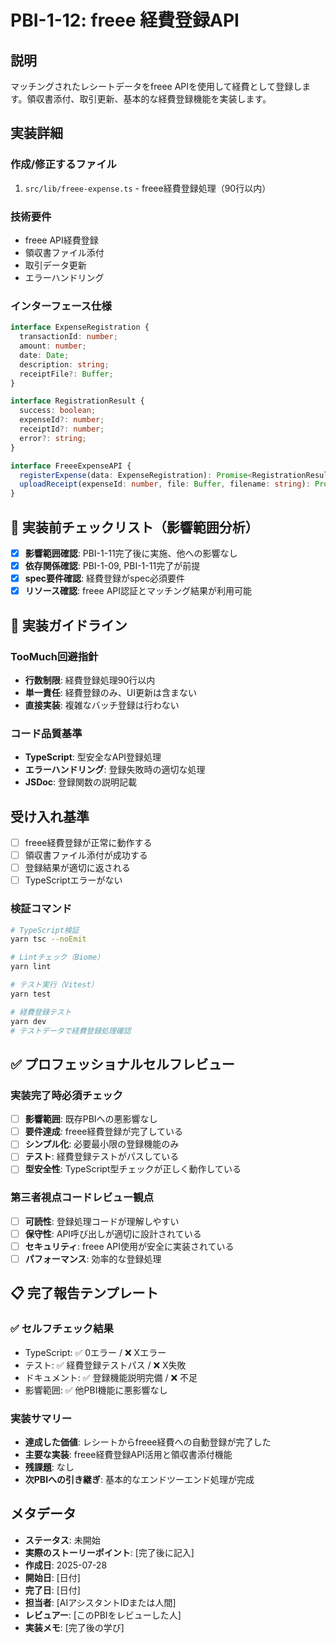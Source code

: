 # PBI-1-12: freee 経費登録API

## 説明

マッチングされたレシートデータをfreee APIを使用して経費として登録します。領収書添付、取引更新、基本的な経費登録機能を実装します。

## 実装詳細

### 作成/修正するファイル

1. `src/lib/freee-expense.ts` - freee経費登録処理（90行以内）

### 技術要件

- freee API経費登録
- 領収書ファイル添付
- 取引データ更新
- エラーハンドリング

### インターフェース仕様

```typescript
interface ExpenseRegistration {
  transactionId: number;
  amount: number;
  date: Date;
  description: string;
  receiptFile?: Buffer;
}

interface RegistrationResult {
  success: boolean;
  expenseId?: number;
  receiptId?: number;
  error?: string;
}

interface FreeeExpenseAPI {
  registerExpense(data: ExpenseRegistration): Promise<RegistrationResult>;
  uploadReceipt(expenseId: number, file: Buffer, filename: string): Promise<number>;
}
```

## 🎯 実装前チェックリスト（影響範囲分析）

- [x] **影響範囲確認**: PBI-1-11完了後に実施、他への影響なし
- [x] **依存関係確認**: PBI-1-09, PBI-1-11完了が前提
- [x] **spec要件確認**: 経費登録がspec必須要件
- [x] **リソース確認**: freee API認証とマッチング結果が利用可能

## 🔧 実装ガイドライン

### TooMuch回避指針
- **行数制限**: 経費登録処理90行以内
- **単一責任**: 経費登録のみ、UI更新は含まない
- **直接実装**: 複雑なバッチ登録は行わない

### コード品質基準
- **TypeScript**: 型安全なAPI登録処理
- **エラーハンドリング**: 登録失敗時の適切な処理
- **JSDoc**: 登録関数の説明記載

## 受け入れ基準

- [ ] freee経費登録が正常に動作する
- [ ] 領収書ファイル添付が成功する
- [ ] 登録結果が適切に返される
- [ ] TypeScriptエラーがない

### 検証コマンド

```bash
# TypeScript検証
yarn tsc --noEmit

# Lintチェック（Biome）
yarn lint

# テスト実行（Vitest）
yarn test

# 経費登録テスト
yarn dev
# テストデータで経費登録処理確認
```

## ✅ プロフェッショナルセルフレビュー

### 実装完了時必須チェック
- [ ] **影響範囲**: 既存PBIへの悪影響なし
- [ ] **要件達成**: freee経費登録が完了している
- [ ] **シンプル化**: 必要最小限の登録機能のみ
- [ ] **テスト**: 経費登録テストがパスしている
- [ ] **型安全性**: TypeScript型チェックが正しく動作している

### 第三者視点コードレビュー観点
- [ ] **可読性**: 登録処理コードが理解しやすい
- [ ] **保守性**: API呼び出しが適切に設計されている
- [ ] **セキュリティ**: freee API使用が安全に実装されている
- [ ] **パフォーマンス**: 効率的な登録処理

## 📋 完了報告テンプレート

### ✅ セルフチェック結果
- TypeScript: ✅ 0エラー / ❌ Xエラー
- テスト: ✅ 経費登録テストパス / ❌ X失敗  
- ドキュメント: ✅ 登録機能説明完備 / ❌ 不足
- 影響範囲: ✅ 他PBI機能に悪影響なし

### 実装サマリー
- **達成した価値**: レシートからfreee経費への自動登録が完了した
- **主要な実装**: freee経費登録API活用と領収書添付機能
- **残課題**: なし
- **次PBIへの引き継ぎ**: 基本的なエンドツーエンド処理が完成

## メタデータ

- **ステータス**: 未開始
- **実際のストーリーポイント**: [完了後に記入]
- **作成日**: 2025-07-28
- **開始日**: [日付]
- **完了日**: [日付]
- **担当者**: [AIアシスタントIDまたは人間]
- **レビュアー**: [このPBIをレビューした人]
- **実装メモ**: [完了後の学び]